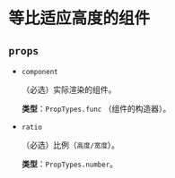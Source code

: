 # 等比适应高度的组件

## `props`

- `component`

  （必选）实际渲染的组件。

  **类型**：`PropTypes.func` （组件的构造器）。

- `ratio`

  （必选）比例（`高度/宽度`）。

  **类型**：`PropTypes.number`。